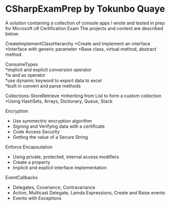 # CSharpExamPrep by Tokunbo Quaye
A solution containing a collection of console apps I wrote and tested in prep for Microsoft c# Certification Exam
The projects and content are described below:

CreateImplementClassHierarchy
  *Create and Implement an interface
  *Interface with generic parameter
  *Base class, virtual method, abstract method

ConsumeTypes  
  *implicit and explicit conversion operator  
  *is and as operator  
  *use dynamic keyword to export data to excel  
  *built in convert and parse methods  

Collections-StoreRetrieve
  *Inheriting from List<T> to form a custom collection
  *Using HashSets, Arrays, Dictionary, Queue, Stack
  
Encryption
  * Use symmectric encryption algorithm
  * Signing and Verifying data with a certificate
  * Code Access Security
  * Getting the value of a Secure String

Enforce Encapsulation
  * Using private, protected, internal access modifiers
  * Create a property
  * Implicit and explicit interface implementation

EventCallbacks
  * Delegates, Covariance, Contravariance
  * Action, Multicast Delegate, Lamda Expressions, Create and Raise events
  * Events with Exceptions
